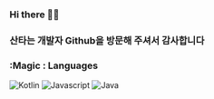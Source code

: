 ### Hi there 👋🤔
### 산타는 개발자 Github을 방문해 주셔서 감사합니다

### :Magic : Languages
![Kotlin](https://img.shields.io/badge/Kotlin-green?style=flat&logo=Kotlin&logoColor=white")
![Javascript](https://img.shields.io/badge/Javascript-yellow?style=flat&logo=Javascript&logoColor=white")
![Java](https://img.shields.io/badge/Java-orange?style=flat&logo=Java&logoColor=white")

<!--
**Gogisung/Gogisung** is a ✨ _special_ ✨ repository because its `README.md` (this file) appears on your GitHub profile.

Here are some ideas to get you started:

- 🔭 I’m currently working on ...
- 🌱 I’m currently learning ...
- 👯 I’m looking to collaborate on ...
- 🤔 I’m looking for help with ...
- 💬 Ask me about ...
- 📫 How to reach me: ...
- 😄 Pronouns: ...
- ⚡ Fun fact: ...
-->
